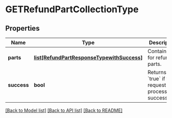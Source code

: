# GETRefundPartCollectionType

## Properties
Name | Type | Description | Notes
------------ | ------------- | ------------- | -------------
**parts** | [**list[RefundPartResponseTypewithSuccess]**](RefundPartResponseTypewithSuccess.md) | Container for refund parts.  | [optional] 
**success** | **bool** | Returns &#x60;true&#x60; if the request was processed successfully. | [optional] 

[[Back to Model list]](../README.md#documentation-for-models) [[Back to API list]](../README.md#documentation-for-api-endpoints) [[Back to README]](../README.md)

